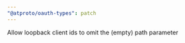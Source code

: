 ```yaml
---
"@atproto/oauth-types": patch
---
```


Allow loopback client ids to omit the (empty) path parameter

